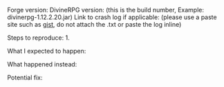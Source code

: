 Forge version: 
DivineRPG version: (this is the build number, Example: divinerpg-1.12.2.20.jar)
Link to crash log if applicable: (please use a paste site such as [gist](https://gist.github.com/), do not attach the .txt or paste the log inline)

Steps to reproduce:
1. 

What I expected to happen:

What happened instead:

Potential fix: